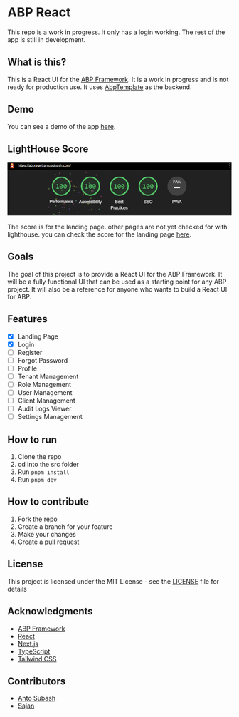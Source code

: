 # ABP React

This repo is a work in progress. It only has a login working. The rest of the app is still in development.

## What is this?

This is a React UI for the [ABP Framework](https://abp.io/). It is a work in progress and is not ready for production use. It uses [AbpTemplate](https://github.com/antosubash/AbpTemplate) as the backend.

## Demo

You can see a demo of the app [here](https://abpreact.antosubash.com/).

## LightHouse Score

![Lighthouse Score](/images/lighthosescore.png)

The score is for the landing page. other pages are not yet checked for with lighthouse. you can check the score for the landing page [here](https://pagespeed.web.dev/report?url=https%3A%2F%2Fabpreact.antosubash.com%2F&form_factor=desktop).

## Goals

The goal of this project is to provide a React UI for the ABP Framework. It will be a fully functional UI that can be used as a starting point for any ABP project. It will also be a reference for anyone who wants to build a React UI for ABP.

## Features

- [x] Landing Page
- [x] Login
- [ ] Register
- [ ] Forgot Password
- [ ] Profile
- [ ] Tenant Management
- [ ] Role Management
- [ ] User Management
- [ ] Client Management
- [ ] Audit Logs Viewer
- [ ] Settings Management

## How to run

1. Clone the repo
2. cd into the src folder
3. Run `pnpm install`
4. Run `pnpm dev`

## How to contribute

1. Fork the repo
2. Create a branch for your feature
3. Make your changes
4. Create a pull request

## License

This project is licensed under the MIT License - see the [LICENSE](LICENSE) file for details

## Acknowledgments

- [ABP Framework](https://abp.io/)
- [React](https://reactjs.org/)
- [Next.js](https://nextjs.org/)
- [TypeScript](https://www.typescriptlang.org/)
- [Tailwind CSS](https://tailwindcss.com/)

## Contributors

- [Anto Subash](https://github.com/antosubash)
- [Sajan](https://github.com/sajanv88)
